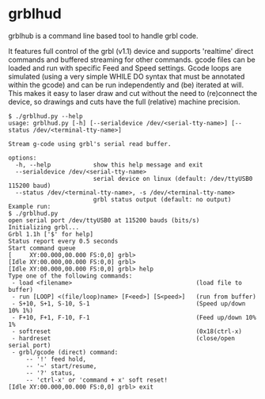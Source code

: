 # grblhud
grblhub is a command line based tool to handle grbl code.

It features full control of the grbl (v1.1) device and supports 'realtime' direct commands and buffered streaming for other commands.
gcode files can be loaded and run with specific Feed and Speed settings.
Gcode loops are simulated (using a very simple WHILE DO syntax that must be annotated within the gcode) and can be run independently and (be) iterated at will.
This makes it easy to laser draw and cut without the need to (re)connect the device, so drawings and cuts have the full (relative) machine precision.

```
$ ./grblhud.py --help
usage: grblhud.py [-h] [--serialdevice /dev/<serial-tty-name>] [--status /dev/<terminal-tty-name>]

Stream g-code using grbl's serial read buffer.

options:
  -h, --help            show this help message and exit
  --serialdevice /dev/<serial-tty-name>
                        serial device on linux (default: /dev/ttyUSB0 115200 baud)
  --status /dev/<terminal-tty-name>, -s /dev/<terminal-tty-name>
                        grbl status output (default: no output)
Example run:
$ ./grblhud.py 
open serial port /dev/ttyUSB0 at 115200 bauds (bits/s)
Initializing grbl...
Grbl 1.1h ['$' for help]
Status report every 0.5 seconds
Start command queue
[     XY:00.000,00.000 FS:0,0] grbl> 
[Idle XY:00.000,00.000 FS:0,0] grbl> 
[Idle XY:00.000,00.000 FS:0,0] grbl> help
Type one of the following commands:
 - load <filename>                                   (load file to buffer)
 - run [LOOP] <(file/loop)name> [F<eed>] [S<peed>]   (run from buffer)
 - S+10, S+1, S-10, S-1                              (Speed up/down 10% 1%)
 - F+10, F+1, F-10, F-1                              (Feed up/down 10% 1%
 - softreset                                         (0x18(ctrl-x)
 - hardreset                                         (close/open serial port)
 - grbl/gcode (direct) command:
     -- '!' feed hold, 
     -- '~' start/resume, 
     -- '?' status, 
     -- 'ctrl-x' or 'command + x' soft reset!
[Idle XY:00.000,00.000 FS:0,0] grbl> exit
```
